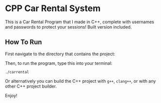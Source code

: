 # CPP Car Rental System
This is a Car Rental Program that I made in C++, complete with usernames and passwords to protect your sessions! Built version included.

## How To Run

First navigate to the directory that contains the project:


Then, to run the program, type this into your terminal:

```
./carrental
```
Or alternatively you can build the C++ project with `g++`, `clang++`, or with any other C++ project builder.

Enjoy!
